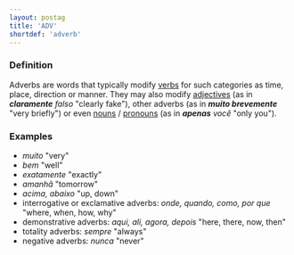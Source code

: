 ```yaml
---
layout: postag
title: 'ADV'
shortdef: 'adverb'
---
```



### Definition

Adverbs are words that typically modify [verbs](VERB) for such categories as time, place, direction or manner. They may also modify [adjectives](ADJ) (as in _<b>claramente</b> falso_ "clearly fake"), other adverbs (as in _<b>muito brevemente</b>_ "very briefly") or even [nouns](NOUN) / [pronouns](PRON) (as in _<b>apenas</b> você_ "only you").


### Examples

- _muito_ "very"
- _bem_ "well"
- _exatamente_ "exactly"
- _amanhã_ "tomorrow"
- _acima, abaixo_ "up, down"
- interrogative or exclamative adverbs: _onde, quando, como, por que_ "where, when, how, why"
- demonstrative adverbs: _aqui, ali, agora, depois_ "here, there, now, then"
- totality adverbs: _sempre_ "always"
- negative adverbs: _nunca_ "never"
